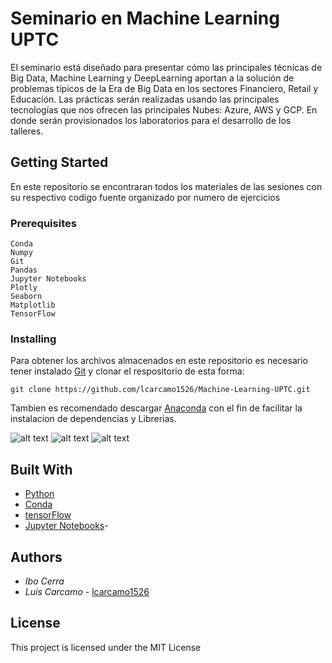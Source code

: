 # Seminario en Machine Learning UPTC

El seminario está diseñado para presentar cómo las principales técnicas de Big Data, Machine Learning y DeepLearning aportan a la solución de problemas típicos de la Era de Big Data en los sectores Financiero, Retail y Educación.
Las prácticas serán realizadas usando las principales tecnologías que nos ofrecen las principales Nubes: Azure, AWS y GCP. En donde serán provisionados los laboratorios para el desarrollo de los talleres.

## Getting Started

En este repositorio se encontraran todos los materiales de las sesiones con su respectivo codigo fuente organizado por numero de ejercicios

### Prerequisites

```
Conda
Numpy
Git
Pandas
Jupyter Notebooks
Plotly
Seaborn
Matplotlib
TensorFlow
```

### Installing

Para obtener los archivos almacenados en este repositorio es necesario tener instalado [Git](https://git-scm.com/) y clonar el respositorio de esta forma:

```
git clone https://github.com/lcarcamo1526/Machine-Learning-UPTC.git
```
Tambien es recomendado descargar [Anaconda](https://www.anaconda.com/distribution/) con el fin de facilitar la instalacion de dependencias y Librerias. 

![alt text](https://i.ibb.co/7kKyH4S/Screenshot-2019-05-21-Anaconda-Python-R-Distribution-Anaconda.png)
![alt text](https://cyberhulk.net/wp-content/uploads/2017/10/anaconda-navigator.png)
![alt text](https://i.ibb.co/0JpnMFb/Screenshot-2019-05-21-1-Predicting-Revenue-Using-Simple-Linear-Regression.png)



## Built With

* [Python](http://www.python.org/) 
* [Conda](https://anaconda.org/anaconda/conda) 
* [tensorFlow](https://www.tensorflow.org/) 
* [Jupyter Notebooks](https://jupyter.org/)- 


## Authors


 
 * *Ibo Cerra* 
 * *Luis Carcamo*  - [lcarcamo1526](https://github.com/lcarcamo1526)


## License

This project is licensed under the MIT License 

